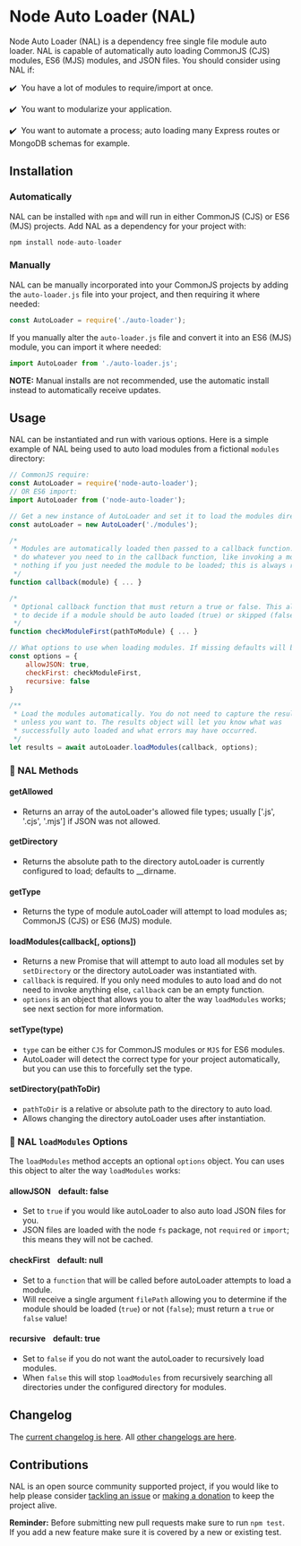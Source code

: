 # Node Auto Loader (NAL)
Node Auto Loader (NAL) is a dependency free single file module auto loader. NAL is capable of automatically auto loading CommonJS (CJS) modules, ES6 (MJS) modules, and JSON files. You should consider using NAL if:

:heavy_check_mark:&nbsp; You have a lot of modules to require/import at once.

:heavy_check_mark:&nbsp; You want to modularize your application.

:heavy_check_mark:&nbsp; You want to automate a process; auto loading many Express routes or MongoDB schemas for example.

## Installation

### Automatically
NAL can be installed with `npm` and will run in either CommonJS (CJS) or ES6 (MJS) projects. Add NAL as a dependency for your project with:

```javascript
npm install node-auto-loader
```

### Manually
NAL can be manually incorporated into your CommonJS projects by adding the `auto-loader.js` file into your project, and then requiring it where needed:

```javascript
const AutoLoader = require('./auto-loader');
```

If you manually alter the `auto-loader.js` file and convert it into an ES6 (MJS) module, you can import it where needed:

```javascript
import AutoLoader from './auto-loader.js';
```

**NOTE:** Manual installs are not recommended, use the automatic install instead to automatically receive updates.

## Usage
NAL can be instantiated and run with various options. Here is a simple example of NAL being used to auto load modules from a fictional `modules` directory:

```javascript
// CommonJS require:
const AutoLoader = require('node-auto-loader');
// OR ES6 import:
import AutoLoader from ('node-auto-loader');

// Get a new instance of AutoLoader and set it to load the modules directory.
const autoLoader = new AutoLoader('./modules');

/*
 * Modules are automatically loaded then passed to a callback function. You can
 * do whatever you need to in the callback function, like invoking a module, or
 * nothing if you just needed the module to be loaded; this is always required!
 */
function callback(module) { ... }

/*
 * Optional callback function that must return a true or false. This allows you
 * to decide if a module should be auto loaded (true) or skipped (false).
 */
function checkModuleFirst(pathToModule) { ... }

// What options to use when loading modules. If missing defaults will be used.
const options = {
    allowJSON: true,
    checkFirst: checkModuleFirst,
    recursive: false
}

/**
 * Load the modules automatically. You do not need to capture the results
 * unless you want to. The results object will let you know what was
 * successfully auto loaded and what errors may have occurred.
 */
let results = await autoLoader.loadModules(callback, options);
```

### :bookmark: NAL Methods

#### **getAllowed**

- Returns an array of the autoLoader's allowed file types; usually ['.js', '.cjs', '.mjs'] if JSON was not allowed.

#### **getDirectory**

- Returns the absolute path to the directory autoLoader is currently configured to load; defaults to __dirname.

#### **getType**

- Returns the type of module autoLoader will attempt to load modules as; CommonJS (CJS) or ES6 (MJS) module.

#### **loadModules(callback[, options])**

- Returns a new Promise that will attempt to auto load all modules set by `setDirectory` or the directory autoLoader was instantiated with.
- `callback` is required. If you only need modules to auto load and do not need to invoke anything else, `callback` can be an empty function.
- `options` is an object that allows you to alter the way `loadModules` works; see next section for more information.

#### **setType(type)**

- `type` can be either `CJS` for CommonJS modules or `MJS` for ES6 modules.
- AutoLoader will detect the correct type for your project automatically, but you can use this to forcefully set the type.

#### **setDirectory(pathToDir)**

- `pathToDir` is a relative or absolute path to the directory to auto load.
- Allows changing the directory autoLoader uses after instantiation.

### :bookmark: NAL `loadModules` Options
The `loadModules` method accepts an optional `options` object. You can uses this object to alter the way `loadModules` works:

#### **allowJSON** &nbsp;&nbsp;&nbsp;default: false

- Set to `true` if you would like autoLoader to also auto load JSON files for you.
- JSON files are loaded with the node `fs` package, not `required` or `import`; this means they will not be cached.

#### **checkFirst** &nbsp;&nbsp;&nbsp;default: null

- Set to a `function` that will be called before autoLoader attempts to load a module.
- Will receive a single argument `filePath` allowing you to determine if the module should be loaded (`true`) or not (`false`); must return a `true` or `false` value!

#### **recursive** &nbsp;&nbsp;&nbsp;default: true

- Set to `false` if you do not want the autoLoader to recursively load modules.
- When `false` this will stop `loadModules` from recursively searching all directories under the configured directory for modules.

## Changelog

The [current changelog is here](./changelogs/v1.md). All [other changelogs are here](./changelogs).

## Contributions

NAL is an open source community supported project, if you would like to help please consider <a href="https://github.com/caboodle-tech/node-auto-loader/issues" target="_blank">tackling an issue</a> or <a href="https://ko-fi.com/caboodletech" target="_blank">making a donation</a> to keep the project alive.

**Reminder:** Before submitting new pull requests make sure to run `npm test`. If you add a new feature make sure it is covered by a new or existing test.